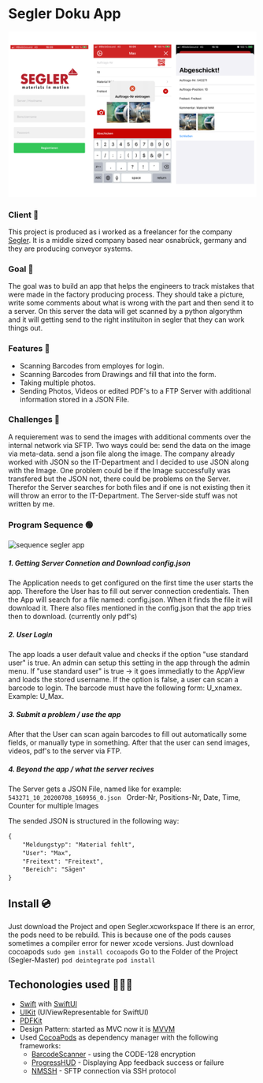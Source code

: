 # Segler Doku App

<p align="center">
    <img src="https://github.com/mgravemeyer/Segler/blob/master/readmeImg/AppPreview.png" max-height="500">
</p>

### Client 🚤
This project is produced as i worked as a freelancer for the company [Segler](https://www.segler.eu/home.html). It is a middle sized company based near osnabrück, germany and they are producing conveyor systems.

### Goal 🎯
The goal was to build an app that helps the engineers to track mistakes that were made in the factory producing process. They should take a picture, write some comments about what is wrong with the part and then send it to a server. On this server the data will get scanned by a python algorythm and it will getting send to the right instituiton in segler that they can work things out.

### Features 📱
* Scanning Barcodes from employes for login.
* Scanning Barcodes from Drawings and fill that into the form.
* Taking multiple photos.
* Sending Photos, Videos or edited PDF's to a FTP Server with additional information stored in a JSON File.

### Challenges 🧨
A requierement was to send the images with additional comments over the internal network via SFTP.
Two ways could be:
    send the data on the image via meta-data. 
    send a json file along the image.
The company already worked with JSON so the IT-Department and I decided to use JSON along with the Image. One problem could be if the Image successfully was transfered but the JSON not, there could be problems on the Server. Therefor the Server searches for both files and if one is not existing then it will throw an error to the IT-Department. The Server-side stuff was not written by me.

### Program Sequence 🟢
![sequence segler app](https://i.ibb.co/3BXScjq/SE.png)

##### 1. Getting Server Connetion and Download config.json
The Application needs to get configured on the first time the user starts the app. Therefore the User has to fill out server connection credentials. Then the App will search for a file named: config.json. When it finds the file it will download it. There also files mentioned in the config.json that the app tries then to download. (currently only pdf's)

##### 2. User Login
The app loads a user default value and checks if the option "use standard user" is true. An admin can setup this setting in the app through the admin menu. If "use standard user" is true -> it goes immediatly to the AppView and loads the stored username. If the option is false, a user can scan a barcode to login. The barcode must have the following form: U_xnamex. Example: U_Max.

##### 3. Submit a problem / use the app
After that the User can scan again barcodes to fill out automatically some fields, or manually type in something. After that the user can send images, videos, pdf's to the server via FTP.

##### 4. Beyond the app / what the server recives

The Server gets a JSON File, named like for example: 
```543271_10_20200708_160956_0.json ```
Order-Nr, Positions-Nr, Date, Time, Counter for multiple Images

The sended JSON is structured in the following way:

```diff
{
    "Meldungstyp": "Material fehlt",
    "User": "Max",
    "Freitext": "Freitext",
    "Bereich": "Sägen"
}
```

## Install 💿
Just download the Project and open Segler.xcworkspace
If there is an error, the pods need to be rebuild. This is because one of the pods causes sometimes a compiler error for newer xcode versions. Just download cocoapods 
```sudo gem install cocoapods```
Go to the Folder of the Project (Segler-Master)
```pod deintegrate```
```pod install```

## Techonologies used 🧑🏼‍💻
* [Swift](https://developer.apple.com/swift/) with [SwiftUI](https://developer.apple.com/xcode/swiftui/)
* [UIKit](https://developer.apple.com/documentation/uikit) (UIViewRepresentable for SwiftUI)
* [PDFKit](https://developer.apple.com/documentation/pdfkit)
* Design Pattern: started as MVC now it is [MVVM](https://www.wintellect.com/model-view-viewmodel-mvvm-explained/)
* Used [CocoaPods](https://cocoapods.org) as dependency manager with the following frameworks:
    * [BarcodeScanner](https://cocoapods.org/pods/BarcodeScanner) - using the CODE-128 encryption
    * [ProgressHUD](https://cocoapods.org/pods/ProgressHUD) - Displaying App feedback success or failure
    * [NMSSH](https://cocoapods.org/pods/NMSSH) - SFTP connection via SSH protocol
